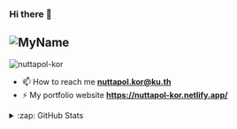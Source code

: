 ### Hi there 👋
![MyName](https://media.giphy.com/media/CVZetJjmCNtIaHI8Pq/giphy.gif)
---
<p align="left"> <img src="https://komarev.com/ghpvc/?username=nuttapol-kor&label=Profile%20views&color=0e75b6&style=flat" alt="nuttapol-kor" /> </p>

- 📫 How to reach me **nuttapol.kor@ku.th**
- ⚡ My portfolio website **https://nuttapol-kor.netlify.app/**


<details>
  <summary>:zap: GitHub Stats</summary>
  <p  align="center">
    <img align="center" src="https://github-readme-stats.vercel.app/api/top-langs/?username=nuttapol-kor&theme=material-palenight&hide_langs_below=1&layout=compact" />
    <img align="center" src="https://github-readme-stats.vercel.app/api?username=nuttapol-kor&show_icons=true&theme=material-palenight&line_height=21"/>
</details>

<!--
**nuttapol-kor/nuttapol-kor** is a ✨ _special_ ✨ repository because its `README.md` (this file) appears on your GitHub profile.

Here are some ideas to get you started:

- 🔭 I’m currently working on ...
- 🌱 I’m currently learning ...
- 👯 I’m looking to collaborate on ...
- 🤔 I’m looking for help with ...
- 💬 Ask me about ...
- 📫 How to reach me: ...
- 😄 Pronouns: ...
- ⚡ Fun fact: ...
-->

